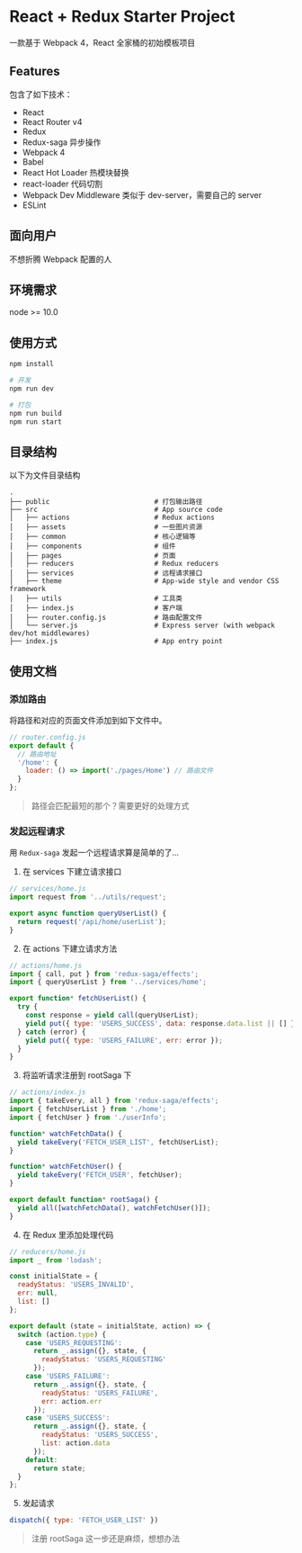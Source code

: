 # React + Redux Starter Project

一款基于 Webpack 4，React 全家桶的初始模板项目

## Features
包含了如下技术：

* React
* React Router v4
* Redux
* Redux-saga 异步操作
* Webpack 4
* Babel
* React Hot Loader 热模块替换
* react-loader 代码切割
* Webpack Dev Middleware 类似于 dev-server，需要自己的 server
* ESLint

## 面向用户
不想折腾 Webpack 配置的人

## 环境需求
node >= 10.0

## 使用方式
```bash
npm install

# 开发
npm run dev

# 打包
npm run build
npm run start
```

## 目录结构
以下为文件目录结构
```
.
├── public                          # 打包输出路径
├── src                             # App source code
│   ├── actions                     # Redux actions
│   ├── assets                      # 一些图片资源
│   ├── common                      # 核心逻辑等
│   ├── components                  # 组件
│   ├── pages                       # 页面
│   ├── reducers                    # Redux reducers
│   ├── services                    # 远程请求接口
│   ├── theme                       # App-wide style and vendor CSS framework
│   ├── utils                       # 工具类
│   ├── index.js                    # 客户端
│   ├── router.config.js            # 路由配置文件
│   └── server.js                   # Express server (with webpack dev/hot middlewares)
├── index.js                        # App entry point
```

## 使用文档

### 添加路由
将路径和对应的页面文件添加到如下文件中。

```js
// router.config.js
export default {
  // 路由地址
  '/home': {
    loader: () => import('./pages/Home') // 路由文件
  }
};
```

> 路径会匹配最短的那个？需要更好的处理方式

### 发起远程请求
用 `Redux-saga` 发起一个远程请求算是简单的了...

1. 在 services 下建立请求接口
```js
// services/home.js
import request from '../utils/request';

export async function queryUserList() {
  return request('/api/home/userList');
}
```

2. 在 actions 下建立请求方法
```js
// actions/home.js
import { call, put } from 'redux-saga/effects';
import { queryUserList } from '../services/home';

export function* fetchUserList() {
  try {
    const response = yield call(queryUserList);
    yield put({ type: 'USERS_SUCCESS', data: response.data.list || [] });
  } catch (error) {
    yield put({ type: 'USERS_FAILURE', err: error });
  }
}
```

3. 将监听请求注册到 rootSaga 下
```js
// actions/index.js
import { takeEvery, all } from 'redux-saga/effects';
import { fetchUserList } from './home';
import { fetchUser } from './userInfo';

function* watchFetchData() {
  yield takeEvery('FETCH_USER_LIST', fetchUserList);
}

function* watchFetchUser() {
  yield takeEvery('FETCH_USER', fetchUser);
}

export default function* rootSaga() {
  yield all([watchFetchData(), watchFetchUser()]);
}
```

4. 在 Redux 里添加处理代码
```js
// reducers/home.js
import _ from 'lodash';

const initialState = {
  readyStatus: 'USERS_INVALID',
  err: null,
  list: []
};

export default (state = initialState, action) => {
  switch (action.type) {
    case 'USERS_REQUESTING':
      return _.assign({}, state, {
        readyStatus: 'USERS_REQUESTING'
      });
    case 'USERS_FAILURE':
      return _.assign({}, state, {
        readyStatus: 'USERS_FAILURE',
        err: action.err
      });
    case 'USERS_SUCCESS':
      return _.assign({}, state, {
        readyStatus: 'USERS_SUCCESS',
        list: action.data
      });
    default:
      return state;
  }
};
```

5. 发起请求
```js
dispatch({ type: 'FETCH_USER_LIST' })
```

> 注册 rootSaga 这一步还是麻烦，想想办法

